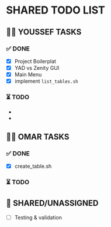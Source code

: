 # SHARED TODO LIST  

## 👨‍💻 YOUSSEF TASKS  

### ✅ DONE  
- [x] Project Boilerplat   
- [x] YAD vs Zenity GUI  
- [x] Main Menu
- [x] implement `list_tables.sh`

### ⏳ TODO  
-  
- 

## 👨‍💻 OMAR TASKS  

### ✅ DONE  
- [x] create_table.sh

### ⏳ TODO  


## 🔄 SHARED/UNASSIGNED  
- [ ] Testing & validation 